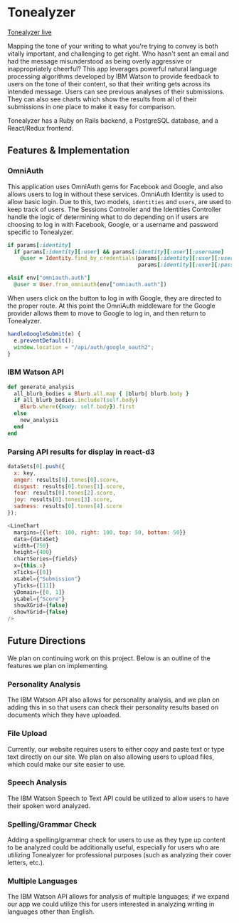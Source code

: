 # Tonealyzer

[Tonealyzer live](https://tonealyzer.herokuapp.com/)

Mapping the tone of your writing to what you're trying to convey is both vitally important, and challenging to get right. Who hasn't sent an email and had the message misunderstood as being overly aggressive or inappropriately cheerful? This app leverages powerful natural language processing algorithms developed by IBM Watson to provide feedback to users on the tone of their content, so that their writing gets across its intended message. Users can see previous analyses of their submissions. They can also see charts which show the results from all of their submissions in one place to make it easy for comparison.

Tonealyzer has a Ruby on Rails backend, a PostgreSQL database, and a React/Redux frontend.

## Features & Implementation

### OmniAuth

This application uses OmniAuth gems for Facebook and Google, and also allows users to log in without these services. OmniAuth Identity is used to allow basic login. Due to this, two models, ```identities``` and ```users```, are used to keep track of users. The Sessions Controller and the Identities Controller handle the logic of determining what to do depending on if users are choosing to log in with Facebook, Google, or a username and password specific to Tonealyzer.

```ruby
if params[:identity]
  if params[:identity][:user] && params[:identity][:user][:username]
    @user = Identity.find_by_credentials(params[:identity][:user][:username],
                                         params[:identity][:user][:password])
```

```ruby
elsif env["omniauth.auth"]
  @user = User.from_omniauth(env["omniauth.auth"])
```

When users click on the button to log in with Google, they are directed to the proper route. At this point the OmniAuth middleware for the Google provider allows them to move to Google to log in, and then return to Tonealyzer.

```javascript
handleGoogleSubmit(e) {
  e.preventDefault();
  window.location = "/api/auth/google_oauth2";
}
```

### IBM Watson API

```ruby
def generate_analysis
  all_blurb_bodies = Blurb.all.map { |blurb| blurb.body }
  if all_blurb_bodies.include?(self.body)
    Blurb.where({body: self.body}).first
  else
    new_analysis
  end
end
```

### Parsing API results for display in react-d3

```javascript
dataSets[0].push({
  x: key,
  anger: results[0].tones[0].score,
  disgust: results[0].tones[1].score,
  fear: results[0].tones[2].score,
  joy: results[0].tones[3].score,
  sadness: results[0].tones[4].score
});

<LineChart
  margins={{left: 100, right: 100, top: 50, bottom: 50}}
  data={dataSet}
  width={750}
  height={400}
  chartSeries={fields}
  x={this.x}
  xTicks={[0]}
  xLabel={"Submission"}
  yTicks={[11]}
  yDomain={[0, 1]}
  yLabel={"Score"}
  showXGrid={false}
  showYGrid={false}
/>
```

## Future Directions

We plan on continuing work on this project. Below is an outline of the features we plan on implementing.

### Personality Analysis

The IBM Watson API also allows for personality analysis, and we plan on adding this in so that users can check their personality results based on documents which they have uploaded.

### File Upload

Currently, our website requires users to either copy and paste text or type text directly on our site. We plan on also allowing users to upload files, which could make our site easier to use.

### Speech Analysis

The IBM Watson Speech to Text API could be utilized to allow users to have their spoken word analyzed.

### Spelling/Grammar Check

Adding a spelling/grammar check for users to use as they type up content to be analyzed could be additionally useful, especially for users who are utilizing Tonealyzer for professional purposes (such as analyzing their cover letters, etc.).

### Multiple Languages

The IBM Watson API allows for analysis of multiple languages; if we expand our app we could utilize this for users interested in analyzing writing in languages other than English.
